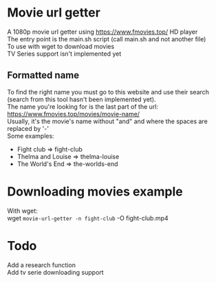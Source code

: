 
# Movie url getter
A 1080p movie url getter using https://www.fmovies.top/ HD player  
The entry point is the main.sh script (call main.sh and not another file)  
To use with wget to download movies  
TV Series support isn't implemented yet  

## Formatted name
To find the right name you must go to this website and use their search (search from this tool hasn't been implemented yet).  
The name you're looking for is the last part of the url: https://www.fmovies.top/movies/movie-name/  
Usually, it's the movie's name without "and" and where the spaces are replaced by '-'  
Some examples:
- Fight club => fight-club
- Thelma and Louise => thelma-louise
- The World's End => the-worlds-end

# Downloading movies example
With wget:  
wget `movie-url-getter -n fight-club` -O fight-club.mp4  

# Todo
Add a research function  
Add tv serie downloading support
